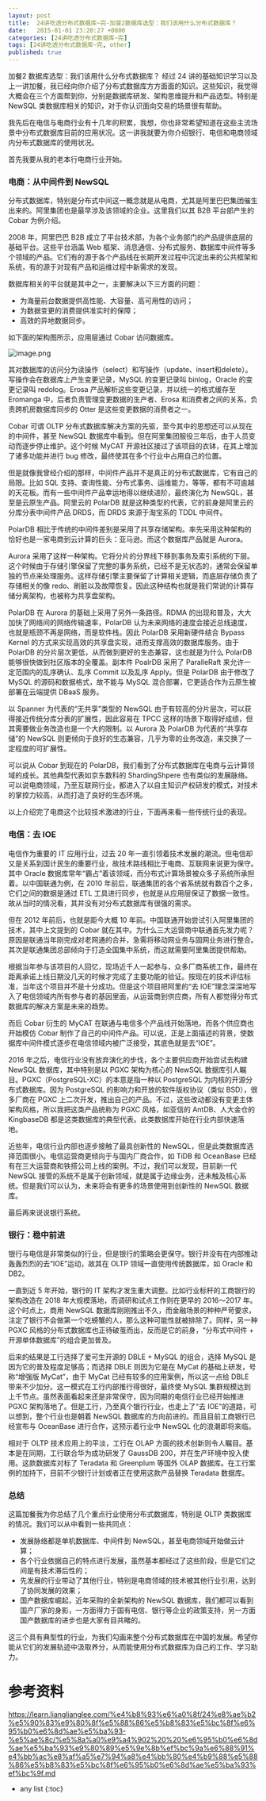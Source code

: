 ```yaml
---
layout: post
title:  24讲吃透分布式数据库~完-加餐2数据库选型：我们该用什么分布式数据库？
date:   2015-01-01 23:20:27 +0800
categories: [24讲吃透分布式数据库~完]
tags: [24讲吃透分布式数据库~完, other]
published: true
---
```




加餐2 数据库选型：我们该用什么分布式数据库？
经过 24 讲的基础知识学习以及上一讲加餐，我已经向你介绍了分布式数据库方方面面的知识。这些知识，我觉得大概会在三个方面帮到你，分别是数据库研发、架构思维提升和产品选型。特别是 NewSQL 类数据库相关的知识，对于你认识面向交易的场景很有帮助。

我先后在电信与电商行业有十几年的积累，我想，你也非常希望知道在这些主流场景中分布式数据库目前的应用状况。这一讲我就要为你介绍银行、电信和电商领域内分布式数据库的使用状况。

首先我要从我的老本行电商行业开始。

### 电商：从中间件到 NewSQL

分布式数据库，特别是分布式中间这一概念就是从电商，尤其是阿里巴巴集团催生出来的。阿里集团也是最早涉及该领域的企业。这里我们以其 B2B 平台部产生的 Cobar 为例介绍。

2008 年，阿里巴巴 B2B 成立了平台技术部，为各个业务部门的产品提供底层的基础平台。这些平台涵盖 Web 框架、消息通信、分布式服务、数据库中间件等多个领域的产品。它们有的源于各个产品线在长期开发过程中沉淀出来的公共框架和系统，有的源于对现有产品和运维过程中新需求的发现。

数据库相关的平台就是其中之一，主要解决以下三方面的问题：

* 为海量前台数据提供高性能、大容量、高可用性的访问；
* 为数据变更的消费提供准实时的保障；
* 高效的异地数据同步。

如下面的架构图所示，应用层通过 Cobar 访问数据库。

![image.png](https://learn.lianglianglee.com/%e4%b8%93%e6%a0%8f/24%e8%ae%b2%e5%90%83%e9%80%8f%e5%88%86%e5%b8%83%e5%bc%8f%e6%95%b0%e6%8d%ae%e5%ba%93-%e5%ae%8c/assets/Cgp9HWBzrSaABPOUAAH9MECqjKQ062.png)

其对数据库的访问分为读操作（select）和写操作（update、insert和delete）。写操作会在数据库上产生变更记录，MySQL 的变更记录叫 binlog，Oracle 的变更记录叫 redolog。Erosa 产品解析这些变更记录，并以统一的格式缓存至 Eromanga 中，后者负责管理变更数据的生产者、Erosa 和消费者之间的关系，负责跨机房数据库同步的 Otter 是这些变更数据的消费者之一。

Cobar 可谓 OLTP 分布式数据库解决方案的先驱，至今其中的思想还可以从现在的中间件，甚至 NewSQL 数据库中看到。但在阿里集团服役三年后，由于人员变动而逐步停止维护。这个时候 MyCAT 开源社区接过了该项目的衣钵，在其上增加了诸多功能并进行 bug 修改，最终使其在多个行业中占用自己的位置。

但是就像我曾经介绍的那样，中间件产品并不是真正的分布式数据库，它有自己的局限。比如 SQL 支持、查询性能、分布式事务、运维能力，等等，都有不可逾越的天花板。而有一些中间件产品幸运地得以继续进阶，最终演化为 NewSQL，甚至是云原生产品。阿里云的 PolarDB 就是这种类型的代表，它的前身是阿里云的分库分表中间件产品 DRDS，而 DRDS 来源于淘宝系的 TDDL 中间件。

PolarDB 相比于传统的中间件差别是采用了共享存储架构。率先采用这种架构的恰好也是一家电商到云计算的巨头：亚马逊。而这个数据库产品就是 Aurora。

Aurora 采用了这样一种架构。它将分片的分界线下移到事务及索引系统的下层。这个时候由于存储引擎保留了完整的事务系统，已经不是无状态的，通常会保留单独的节点来处理服务。这样存储引擎主要保留了计算相关逻辑，而底层存储负责了存储相关的像 redo、刷脏以及故障恢复。因此这种结构也就是我们常说的计算存储分离架构，也被称为共享盘架构。

PolarDB 在 Aurora 的基础上采用了另外一条路径。RDMA 的出现和普及，大大加快了网络间的网络传输速率，PolarDB 认为未来网络的速度会接近总线速度，也就是瓶颈不再是网络，而是软件栈。因此 PolarDB 采用新硬件结合 Bypass Kernel 的方式来实现高效的共享盘实现，进而支撑高效的数据库服务。由于 PolarDB 的分片层次更低，从而做到更好的生态兼容，这也就是为什么 PolarDB 能够很快做到社区版本的全覆盖。副本件 PoalrDB 采用了 ParalleRaft 来允许一定范围内的乱序确认、乱序 Commit 以及乱序 Apply。但是 PolarDB 由于修改了 MySQL 的源码和数据格式，故不能与 MySQL 混合部署，它更适合作为云原生被部署在云端提供 DBaaS 服务。

以 Spanner 为代表的“无共享”类型的 NewSQL 由于有较高的分片层次，可以获得接近传统分库分表的扩展性，因此容易在 TPCC 这样的场景下取得好成绩，但其需要做业务改造也是一个大的限制。以 Aurora 及 PolarDB 为代表的“共享存储”的 NewSQL 则更倾向于良好的生态兼容，几乎为零的业务改造，来交换了一定程度的可扩展性。

可以说从 Cobar 到现在的 PolarDB，我们看到了分布式数据库在电商与云计算领域的成长。其他典型代表如京东数科的 ShardingShpere 也有类似的发展脉络。可以说电商领域，乃至互联网行业，都进入了以自主知识产权研发的模式，对技术的掌控力较高，从而打造了良好的生态环境。

以上介绍完了电商这个比较技术激进的行业，下面再来看一些传统行业的表现。

### 电信：去 IOE

电信作为重要的 IT 应用行业，过去 20 年一直引领着技术发展的潮流。但电信却又是关系到国计民生的重要行业，故技术路线相比于电商、互联网来说更为保守。其中 Oracle 数据库常年“霸占”着该领域，而分布式计算场景被众多子系统所承担着。以中国联通为例，在 2010 年前后，联通集团的各个省系统就有数百个之多，它们之间的数据是通过 ETL 工具进行同步，也就是从应用层保证了数据一致性。故从当时的情况看，其并没有对分布式数据库有很强的需求。

但在 2012 年前后，也就是距今大概 10 年前。中国联通开始尝试引入阿里集团的技术，其中上文提到的 Cobar 就在其中。为什么三大运营商中联通首先发力呢？原因是联通当年刚完成对老网通的合并，急需将移动网业务与固网业务进行整合。其次是联通集团总部倾向于打造全国集中系统，而这就需要阿里集团提供帮助。

根据当年参与该项目的人回忆，现场近千人一起参与，众多厂商系统工作，最终在距离承诺上线日期没几天的时候才完成了主要功能的验证。按现在的技术评估标准，当年这个项目并不是十分成功。但是这个项目把阿里的“去 IOE”理念深深地写入了电信领域内所有参与者的基因里面，从运营商到供应商，所有人都觉得分布式数据库的解决方案是未来的趋势。

而后 Cobar 衍生的 MyCAT 在联通与电信多个产品线开始落地，而各个供应商也开始模仿 Cobar 制作了自己的中间件产品。可以说，正是上面描述的背景，使数据库中间件模式逐步在电信领域内被广泛接受，其底色就是去“IOE”。

2016 年之后，电信行业没有放弃演化的步伐，各个主要供应商开始尝试去构建 NewSQL 数据库，其中特别是以 PGXC 架构为核心的 NewSQL 数据库引人瞩目。PGXC（PostgreSQL-XC）的本意是指一种以 PostgreSQL 为内核的开源分布式数据库。因为 PostgreSQL 的影响力和开放的软件版权协议（类似 BSD），很多厂商在 PGXC 上二次开发，推出自己的产品。不过，这些改动都没有变更主体架构风格，所以我把这类产品统称为 PGXC 风格，如亚信的 AntDB、人大金仓的 KingbaseDB 都是这类数据库的典型代表。此类数据库开始在行业内部快速落地。

近些年，电信行业内部也逐步接触了最具创新性的 NewSQL，但是此类数据库选择范围很小。电信运营商更倾向于与国内厂商合作，如 TiDB 和 OceanBase 已经有在三大运营商和铁搭公司上线的案例。不过，我们可以发现，目前新一代 NewSQL 接管的系统不是属于创新领域，就是属于边缘业务，还未触及核心系统。但是我们可以认为，未来将会有更多的场景使用到创新性的 NewSQL 数据库。

最后再来说说银行系统。

### 银行：稳中前进

银行与电信是非常类似的行业，但是银行的策略会更保守。银行并没有在内部推动轰轰烈烈的去“IOE”运动，故其在 OLTP 领域一直使用传统数据库，如 Oracle 和 DB2。

一直到近 5 年开始，银行的 IT 架构才发生重大调整。比如行业标杆的工商银行的架构改造在 2018 年大规模落地，而调研和试点工作则在更早的 2016～2017 年。这个时点上，商用 NewSQL 数据库刚刚推出不久，而金融场景的种种严苛要求，注定了银行不会做第一个吃螃蟹的人，那么这种可能性就被排除了。同样，另一种 PGXC 风格的分布式数据库也正待破茧而出，反而是它的前身，“分布式中间件 + 开源单体数据库”的组合更加普及。

后来的结果是工行选择了爱可生开源的 DBLE + MySQL 的组合，选择 MySQL 是因为它的普及程度足够高；而选择 DBLE 则因为它是在 MyCat 的基础上研发，号称“增强版 MyCat”，由于 MyCat 已经有较多的应用案例，所以这一点给 DBLE 带来不少加分。这一模式在工行内部推行得很好，最终使 MySQL 集群规模达到上千节点。虽然表面看起来还是非常保守，因为同期的电信行业已经开始推进 PGXC 架构落地了。但是工行，乃至真个银行行业，也走上了“去 IOE”的道路，可以想到，整个行业也是朝着 NewSQL 数据库的方向前进的。而且目前工商银行已经宣布与 OceanBase 进行合作，这预示着行业中 NewSQL 化的浪潮即将来临。

相对于 OLTP 技术应用上的平淡，工行在 OLAP 方面的技术创新则令人瞩目。基本是在同期，工行联合华为成功研发了 GaussDB 200，并在生产环境中投入使用。这款数据库对标了 Teradata 和 Greenplum 等国外 OLAP 数据库。在工行案例的加持下，目前不少银行计划或者正在使用这款产品替换 Teradata 数据库。

### 总结

这篇加餐我为你总结了几个重点行业使用分布式数据库，特别是 OLTP 类数据库的情况。我们可以从中看到一些共同点：

* 发展脉络都是单机数据库、中间件到 NewSQL，甚至电商领域开始做云计算；
* 各个行业依据自己的特点进行发展，虽然基本都经过了这些阶段，但是它们之间是有技术滞后性的；
* 先发展的行业带动了其他行业，特别是电商领域的技术被其他行业引用，达到了协同发展的效果；
* 国产数据库崛起，近年采购的全新架构的 NewSQL 数据库，我们都可以看到国产厂家的身影，一方面得力于国有电信、银行等企业的政策支持，另一方面国产数据库的进步也是大家有目共睹的。

这三个具有典型性的行业，为我们勾画来整个分布式数据库在中国的发展。希望你能从它们的发展轨迹中汲取养分，从而能使用分布式数据库为自己的工作、学习助力。




# 参考资料

https://learn.lianglianglee.com/%e4%b8%93%e6%a0%8f/24%e8%ae%b2%e5%90%83%e9%80%8f%e5%88%86%e5%b8%83%e5%bc%8f%e6%95%b0%e6%8d%ae%e5%ba%93-%e5%ae%8c/%e5%8a%a0%e9%a4%902%20%20%e6%95%b0%e6%8d%ae%e5%ba%93%e9%80%89%e5%9e%8b%ef%bc%9a%e6%88%91%e4%bb%ac%e8%af%a5%e7%94%a8%e4%bb%80%e4%b9%88%e5%88%86%e5%b8%83%e5%bc%8f%e6%95%b0%e6%8d%ae%e5%ba%93%ef%bc%9f.md

* any list
{:toc}
